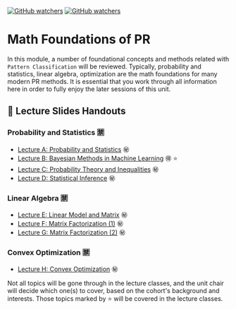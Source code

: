 [![GitHub watchers](https://img.shields.io/badge/tulip--lab-Pattern--Classification-brightgreen)](../README.md)
[![GitHub watchers](https://img.shields.io/badge/Module-Foundations-orange)](README.md)

# Math Foundations of PR

In this module, a number of foundational concepts and methods related with `Pattern Classification` will be reviewed. Typically, probability and statistics, linear algebra, optimization are the math foundations for many modern PR methods. It is essential that you work through all information here in order to fully enjoy the later sessions of this unit. 

## :notebook_with_decorative_cover: Lecture Slides Handouts

### Probability and Statistics :u7981:

- [Lecture A: Probability and Statistics](https://github.com/tulip-lab/handouts/blob/main/PR/PR-S01A.pdf)  :secret:
- [Lecture B: Bayesian Methods in Machine Learning](https://github.com/tulip-lab/handouts/blob/main/PR/PR-S01B.pdf) :ideograph_advantage: :star:
- [Lecture C: Probability Theory and Inequalities](https://github.com/tulip-lab/handouts/blob/main/Prob/FLIP09.pdf) :secret:
- [Lecture D: Statistical Inference](https://github.com/tulip-lab/handouts/blob/main/Prob/FLIP10.pdf) :secret:

### Linear Algebra :u7981:

- [Lecture E: Linear Model and Matrix](https://github.com/tulip-lab/handouts/blob/main/LinearAlgebra/FLIP01.pdf) :secret:
- [Lecture F: Matrix Factorization (1)](https://github.com/tulip-lab/handouts/blob/main/LinearAlgebra/FLIP02.pdf) :secret:
- [Lecture G: Matrix Factorization (2)](https://github.com/tulip-lab/handouts/blob/main/LinearAlgebra/FLIP03.pdf) :secret:
 
### Convex Optimization :u7981:


- [Lecture H: Convex Optimization](https://github.com/tulip-lab/handouts/blob/main/SML/FLIP16.pdf) :secret:


Not all topics will be gone through in the lecture classes, and the unit chair will decide which one(s) to cover, based on the cohort's background and interests. Those topics marked by :star: will be covered in the lecture classes. 
